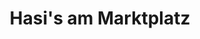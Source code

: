 ---
title: "Hasi's am Marktplatz"
url: /grafing-bei-muenchen/hasis-am-marktplatz/
shop: Bäckerei
---